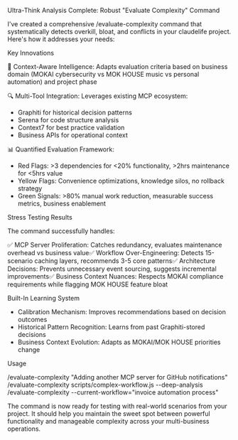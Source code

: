Ultra-Think Analysis Complete: Robust "Evaluate Complexity" Command

  I've created a comprehensive /evaluate-complexity command that systematically detects
  overkill, bloat, and conflicts in your claudelife project. Here's how it addresses your
  needs:

  Key Innovations

  🧠 Context-Aware Intelligence: Adapts evaluation criteria based on business domain (MOKAI
   cybersecurity vs MOK HOUSE music vs personal automation) and project phase

  🔍 Multi-Tool Integration: Leverages existing MCP ecosystem:
  - Graphiti for historical decision patterns
  - Serena for code structure analysis
  - Context7 for best practice validation
  - Business APIs for operational context

  📊 Quantified Evaluation Framework:
  - Red Flags: >3 dependencies for <20% functionality, >2hrs maintenance for <5hrs value
  - Yellow Flags: Convenience optimizations, knowledge silos, no rollback strategy
  - Green Signals: >80% manual work reduction, measurable success metrics, business
  enablement

  Stress Testing Results

  The command successfully handles:

  ✅ MCP Server Proliferation: Catches redundancy, evaluates maintenance overhead vs
  business value✅ Workflow Over-Engineering: Detects 15-scenario caching layers,
  recommends 3-5 core patterns✅ Architecture Decisions: Prevents unnecessary event
  sourcing, suggests incremental improvements✅ Business Context Nuances: Respects MOKAI
  compliance requirements while flagging MOK HOUSE feature bloat

  Built-In Learning System

  - Calibration Mechanism: Improves recommendations based on decision outcomes
  - Historical Pattern Recognition: Learns from past Graphiti-stored decisions
  - Business Context Evolution: Adapts as MOKAI/MOK HOUSE priorities change

  Usage

  /evaluate-complexity "Adding another MCP server for GitHub notifications"
  /evaluate-complexity scripts/complex-workflow.js --deep-analysis
  /evaluate-complexity --current-workflow="invoice automation process"

  The command is now ready for testing with real-world scenarios from your project. It
  should help you maintain the sweet spot between powerful functionality and manageable
  complexity across your multi-business operations.
